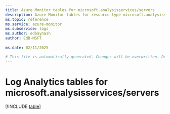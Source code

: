 ```yaml
---
title: Azure Monitor tables for microsoft.analysisservices/servers
description: Azure Monitor tables for resource type microsoft.analysisservices/servers
ms.topic: reference
ms.service: azure-monitor
ms.subservice: logs
ms.author: edbaynash
author: EdB-MSFT
   
ms.date: 02/11/2025

# This file is automatically generated. Changes will be overwritten. Do not change this file directly.
---
```


# Log Analytics tables for microsoft.analysisservices/servers  

[!INCLUDE [table](~/reusable-content/ce-skilling/azure/includes/azure-monitor/reference/tables/microsoft-analysisservices_servers-include.md)]

